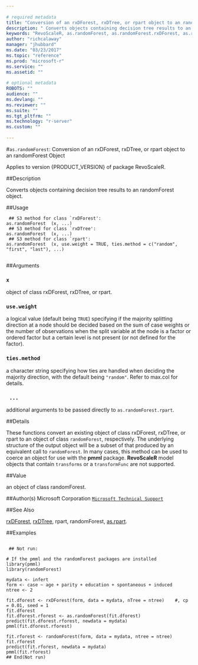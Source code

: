 ```yaml
--- 
 
# required metadata 
title: "Conversion of an rxDForest, rxDTree, or rpart object to an randomForest Object" 
description: " Converts objects containing decision tree results to an randomForest object. " 
keywords: "RevoScaleR, as.randomForest, as.randomForest.rxDForest, as.randomForest.rxDTree, as.randomForest.rpart, category, models" 
author: "richcalaway" 
manager: "jhubbard" 
ms.date: "03/23/2017" 
ms.topic: "reference" 
ms.prod: "microsoft-r" 
ms.service: "" 
ms.assetid: "" 
 
# optional metadata 
ROBOTS: "" 
audience: "" 
ms.devlang: "" 
ms.reviewer: "" 
ms.suite: "" 
ms.tgt_pltfrm: "" 
ms.technology: "r-server" 
ms.custom: "" 
 
--- 
```

 
 
 
 
 
 #`as.randomForest`: Conversion of an rxDForest, rxDTree, or rpart object to an randomForest Object

 Applies to version {PRODUCT_VERSION} of package RevoScaleR.
 
 ##Description
 
Converts objects containing decision tree results to an randomForest object.
 
 
 ##Usage

```   
 ## S3 method for class `rxDForest':
as.randomForest  (x, ...)
 ## S3 method for class `rxDTree':
as.randomForest  (x, ...)
 ## S3 method for class `rpart':
as.randomForest  (x, use.weight = TRUE, ties.method = c("random", "first", "last"), ...)
 
```
 
 ##Arguments

   
    
 ### `x`
  object of class rxDForest, rxDTree, or rpart. 
  
    
 ### `use.weight`
  a logical value (default being `TRUE`) specifying if the majority splitting direction  at a node should be decided based on the sum of case weights or the number of observations when the split variable at the node is a factor or ordered factor  but a certain level is not present (or not defined for the factor). 
  
    
 ### `ties.method`
  a character string specifying how ties are handled when deciding the majority direction,  with the default being `"random"`. Refer to max.col for details. 
  
    
 ### ` ...`
 additional arguments to be passed directly to `as.randomForest.rpart`. 
  
 
 
 
 ##Details
 
These functions convert an existing object of class rxDForest, rxDTree, 
or rpart to an object of class `randomForest`, respectively.
The underlying structure of the output object will be a subset of 
that produced by an equivalent call to `randomForest`. 
In many cases, this method can be used to coerce an object for use with the **pmml** package.
**RevoScaleR** model objects that contain `transforms` or a `transformFunc` are not supported.
 
 
 
 ##Value
 
an object of class randomForest.
 
 
 ##Author(s)
 Microsoft Corporation [`Microsoft Technical Support`](https://go.microsoft.com/fwlink/?LinkID=698556&clcid=0x409)
 
 
 ##See Also
 
[rxDForest](rxDForest.md),
[rxDTree](rxDTree.md),
rpart,
randomForest,
[as.rpart](as.rpart.md).
   
 
 ##Examples

 ```
   
  ## Not run:
 
# If the pmml and the randomForest packages are installed 
library(pmml)
library(randomForest)

mydata <- infert
form <- case ~ age + parity + education + spontaneous + induced
ntree <- 2

fit.dforest <- rxDForest(form, data = mydata, nTree = ntree)    #, cp = 0.01, seed = 1
fit.dforest
fit.dforest.rforest <- as.randomForest(fit.dforest)
predict(fit.dforest.rforest, newdata = mydata)
pmml(fit.dforest.rforest)

fit.rforest <- randomForest(form, data = mydata, ntree = ntree)
fit.rforest
predict(fit.rforest, newdata = mydata)
pmml(fit.rforest)
 ## End(Not run) 
  
 
```
 
 
 
 

